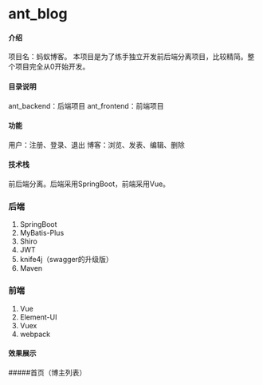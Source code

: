 # ant_blog

#### 介绍
项目名：蚂蚁博客。
本项目是为了练手独立开发前后端分离项目，比较精简。整个项目完全从0开始开发。

#### 目录说明
ant_backend：后端项目
ant_frontend：前端项目

#### 功能
用户：注册、登录、退出
博客：浏览、发表、编辑、删除

#### 技术栈
前后端分离。后端采用SpringBoot，前端采用Vue。

### 后端

1. SpringBoot
2. MyBatis-Plus
3. Shiro
4. JWT
5. knife4j（swagger的升级版）
6. Maven


### 前端

1. Vue
2. Element-UI
3. Vuex
4. webpack

#### 效果展示
#####首页（博主列表）


